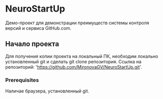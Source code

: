 # NeuroStartUp
Демо-проект для демонстрации преимуществ системы контроля версий и сервиса GitHub.com.

## Начало проекта
Для получения копии проекта на локальный ПК, необходим локально установленный git и сделать git clone репозитория. Ссылка на репозиторий: 'https://github.com/MironovaGV/NeuroStartUp.git'.

### Prerequisites
Наличае браузера, установленный git.

